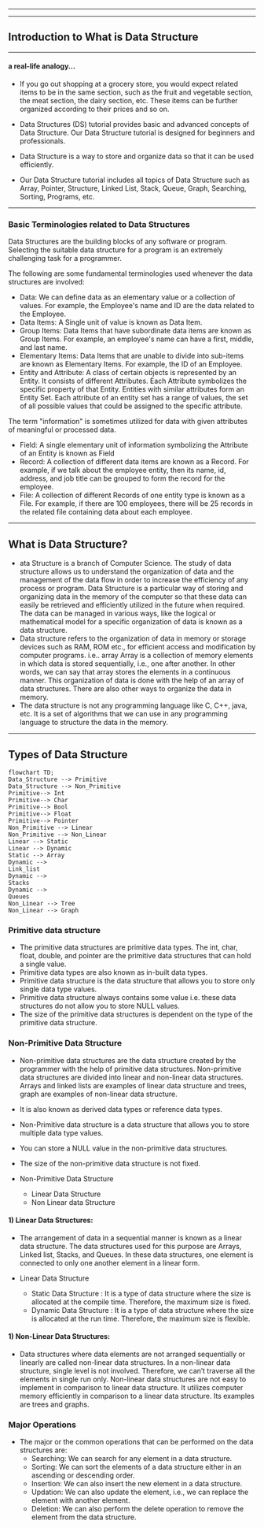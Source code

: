 ___
___
## Introduction to What is Data Structure
___
#### a real-life analogy...
- If you go out shopping at a grocery store, you would expect related items to be in the same section, such as the fruit and vegetable section, the meat section, the dairy section, etc.
These items can be further organized according to their prices and so on.

- Data Structures (DS) tutorial provides basic and advanced concepts of Data Structure. Our Data Structure tutorial is designed for beginners and professionals.

- Data Structure is a way to store and organize data so that it can be used efficiently.

- Our Data Structure tutorial includes all topics of Data Structure such as Array, Pointer, Structure, Linked List, Stack, Queue, Graph, Searching, Sorting, Programs, etc.
___
### Basic Terminologies related to Data Structures

Data Structures are the building blocks of any software or program. Selecting the suitable data structure for a program is an extremely challenging task for a programmer.

The following are some fundamental terminologies used whenever the data structures are involved:

- Data: We can define data as an elementary value or a collection of values. For example, the Employee's name and ID are the data related to the Employee.
- Data Items: A Single unit of value is known as Data Item.
- Group Items: Data Items that have subordinate data items are known as Group Items. For example, an employee's name can have a first, middle, and last name.
- Elementary Items: Data Items that are unable to divide into sub-items are known as Elementary Items. For example, the ID of an Employee.
- Entity and Attribute: A class of certain objects is represented by an Entity. It consists of different Attributes. Each Attribute symbolizes the specific property of that Entity.
Entities with similar attributes form an Entity Set. Each attribute of an entity set has a range of values, the set of all possible values that could be assigned to the specific attribute.

The term "information" is sometimes utilized for data with given attributes of meaningful or processed data.
- Field: A single elementary unit of information symbolizing the Attribute of an Entity is known as Field
- Record: A collection of different data items are known as a Record. For example, if we talk about the employee entity, then its name, id, address, and job title can be grouped to form the record for the employee.
- File: A collection of different Records of one entity type is known as a File. For example, if there are 100 employees, there will be 25 records in the related file containing data about each employee.
___
## What is Data Structure?
- ata Structure is a branch of Computer Science. The study of data structure allows us to understand the organization of data and the management of the data flow in order to increase the efficiency of any process or program. Data Structure is a particular way of storing and organizing data in the memory of the computer so that these data can easily be retrieved and efficiently utilized in the future when required. The data can be managed in various ways, like the logical or mathematical model for a specific organization of data is known as a data structure.
- Data structure refers to the organization of data in memory or storage devices such as RAM, ROM etc., for efficient access and modification by computer programs. i.e.. array
Array is a collection of memory elements in which data is stored sequentially, i.e., one after another. In other words, we can say that array stores the elements in a continuous manner. This organization of data is done with the help of an array of data structures. There are also other ways to organize the data in memory.
- The data structure is not any programming language like C, C++, java, etc. It is a set of algorithms that we can use in any programming language to structure the data in the memory.
___

## Types of Data Structure

```mermaid
flowchart TD;
Data_Structure --> Primitive
Data_Structure --> Non_Primitive
Primitive--> Int
Primitive--> Char
Primitive--> Bool
Primitive--> Float
Primitive--> Pointer
Non_Primitive --> Linear
Non_Primitive --> Non_Linear
Linear --> Static
Linear --> Dynamic
Static --> Array
Dynamic -->
Link_list
Dynamic -->
Stacks
Dynamic -->
Queues
Non_Linear --> Tree
Non_Linear --> Graph

```
### Primitive data structure
- The primitive data structures are primitive data types. The int, char, float, double, and pointer are the primitive data structures that can hold a single value.
- Primitive data types are also known as in-built data types.
- Primitive data structure is the data structure that allows you to store only single data type values.
- Primitive data structure always contains some value i.e. these data structures do not allow you to store NULL values.
- The size of the primitive data structures is dependent on the type of the primitive data structure.
  
### Non-Primitive Data Structure
- Non-primitive data structures are the data structure created by the programmer with the help of primitive data structures. Non-primitive data structures are divided into linear and non-linear data structures. Arrays and linked lists are examples of linear data structure and trees, graph are examples of non-linear data structure.
- It is also known as derived data types or reference data types.
- Non-Primitive data structure is a data structure that allows you to store multiple data type values.
- You can store a NULL value in the non-primitive data structures.
- The size of the non-primitive data structure is not fixed.

- Non-Primitive Data Structure
  - Linear Data Structure
  - Non Linear data Structure

#### 1) Linear Data Structures:
- The arrangement of data in a sequential manner is known as a linear data structure. The data structures used for this purpose are Arrays, Linked list, Stacks, and Queues. In these data structures, one element is connected to only one another element in a linear form.

- Linear Data Structure
  - Static Data Structure : It is a type of data structure where the size is allocated at the compile time. Therefore, the maximum size is fixed.
  - Dynamic Data Structure :  It is a type of data structure where the size is allocated at the run time. Therefore, the maximum size is flexible.

#### 1) Non-Linear Data Structures:
- Data structures where data elements are not arranged sequentially or linearly are called non-linear data structures. In a non-linear data structure, single level is not involved. Therefore, we can’t traverse all the elements in single run only. Non-linear data structures are not easy to implement in comparison to linear data structure. It utilizes computer memory efficiently in comparison to a linear data structure. Its examples are trees and graphs.  

### Major Operations

- The major or the common operations that can be performed on the data structures are:
  - Searching: We can search for any element in a data structure.
  - Sorting: We can sort the elements of a data structure either in an ascending or descending order.
  - Insertion: We can also insert the new element in a data structure.
  - Updation: We can also update the element, i.e., we can replace the element with another element.
  - Deletion: We can also perform the delete operation to remove the element from the data structure.


